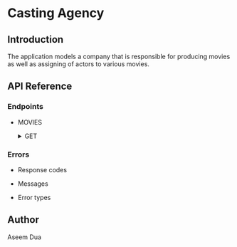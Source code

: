 # Casting Agency

## Introduction
The application models a company that is responsible for producing movies as well as assigning of actors to various movies.

## API Reference

### Endpoints


* MOVIES
    <details>
    <summary>GET</summary>
     
        * Request - /movies
        * Response
            * Success
                * Code - 200
                * Content - {"success": True, "movies": movies}
            * Error
                * Code- 422
                * Content - {"success": False, "error": 422, "message": "unprocessable"}    
    </details>

### Errors

* Response codes

* Messages

* Error types

## Author

Aseem Dua

